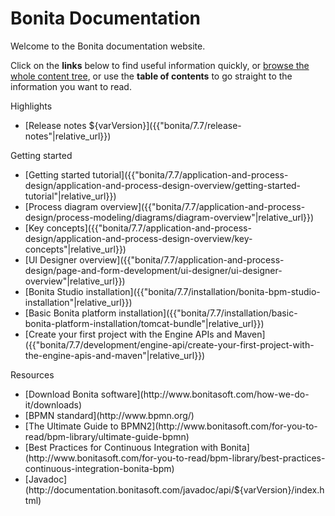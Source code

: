 #  Bonita Documentation

Welcome to the Bonita documentation website.

Click on the **links** below to find useful information quickly, or [browse the whole content tree]({{"bonita/7.7/taxonomy"|relative_url}}), or use the **table of contents** to go straight to the information you want to read.


<!-- {::options parse_block_html="true" /} -->

<div class="col-md-4">
<div class="panel panel-default">
<div class="panel-heading"> Highlights 
</div>
<div class="panel-body">
<div class="menu-block-wrapper">

 <!-- {:.menu .nav} -->
*  <!-- {:.first .leaf} -->  [Release notes ${varVersion}]({{"bonita/7.7/release-notes"|relative_url}})


</div>
</div>
</div>
</div>

<div class="col-md-4">
<div class="panel panel-default">
<div class="panel-heading">Getting started
</div>
<div class="panel-body">
<div class="menu-block-wrapper">

  <!-- {:.menu .nav} -->  
*  <!-- {:.first .leaf} -->  [Getting started tutorial]({{"bonita/7.7/application-and-process-design/application-and-process-design-overview/getting-started-tutorial"|relative_url}})
*  <!-- {:.leaf} -->  [Process diagram overview]({{"bonita/7.7/application-and-process-design/process-modeling/diagrams/diagram-overview"|relative_url}})
*  <!-- {:.leaf} -->  [Key concepts]({{"bonita/7.7/application-and-process-design/application-and-process-design-overview/key-concepts"|relative_url}})
*  <!-- {:.leaf} -->  [UI Designer overview]({{"bonita/7.7/application-and-process-design/page-and-form-development/ui-designer/ui-designer-overview"|relative_url}})
*  <!-- {:.leaf} -->  [Bonita Studio installation]({{"bonita/7.7/installation/bonita-bpm-studio-installation"|relative_url}})
*  <!-- {:.leaf} -->  [Basic Bonita platform installation]({{"bonita/7.7/installation/basic-bonita-platform-installation/tomcat-bundle"|relative_url}})
*  <!-- {:.last .leaf} -->  [Create your first project with the Engine APIs and Maven]({{"bonita/7.7/development/engine-api/create-your-first-project-with-the-engine-apis-and-maven"|relative_url}})


</div>
</div>
</div>
</div>
<div class="col-md-4">
<div class="panel panel-default">
<div class="panel-heading">Resources
</div>
<div class="panel-body">
<div class="menu-block-wrapper menu-name-menu-quicklinks">

 <!-- {:.menu .nav} --> 
*  <!-- {:.first .leaf} -->  [Download Bonita software](http://www.bonitasoft.com/how-we-do-it/downloads)
*  <!-- {:.leaf} -->  [BPMN standard](http://www.bpmn.org/)
*  <!-- {:.leaf} -->  [The Ultimate Guide to BPMN2](http://www.bonitasoft.com/for-you-to-read/bpm-library/ultimate-guide-bpmn)
*  <!-- {:.leaf} -->  [Best Practices for Continuous Integration with Bonita](http://www.bonitasoft.com/for-you-to-read/bpm-library/best-practices-continuous-integration-bonita-bpm)
*  <!-- {:.last .leaf} -->  [Javadoc](http://documentation.bonitasoft.com/javadoc/api/${varVersion}/index.html)


</div>
</div>
</div>
</div>